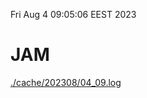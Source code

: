 Fri Aug  4 09:05:06 EEST 2023
# JAM
<a href='./cache/202308/04_09.log'>./cache/202308/04_09.log</a>
